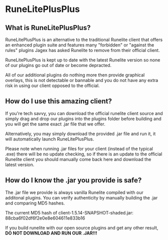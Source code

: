 # RuneLitePlusPlus


## What is RuneLitePlusPlus?

RuneLitePlusPlus is an alternative to the traditional Runelite client that offers an enhanced plugin suite and features many "forbidden" or "against the rules" plugins Jagex has asked Runelite to remove from their official client.

RuneLitePlusPlus is kept up to date with the latest Runelite version so none of our plugins go out of date or become depracted.

All of our additional plugins do nothing more then provide graphical overlays, this is not detectable or bannable and you do not have any extra risk in using our client opposed to the official.


## How do I use this amazing client?

If you're tech savvy, you can download the official runelite client source and simply drag and drop our plugins into the plugins folder before building and you will get the same exact .jar file that we offer.

Alternatively, you may simply download the provided .jar file and run it, it will automatically launch RuneLitePlusPlus.

Please note when running .jar files for your client (instead of the typical .exe) there will be no update checking, so if there is an update to the official Runelite client you should manually come back here and download the latest version.


## How do I know the .jar you provide is safe?

The .jar file we provide is always vanilla Runelite compiled with our additonal plugins. You can verify authenticity by manually building the .jar and comparing MD5 hashes.

The current MD5 hash of client-1.5.14-SNAPSHOT-shaded.jar: 88cba6f02df6f2e0e8e604611e833b16

If you build runelite with our open source plugins and get any other result, **DO NOT DOWNLOAD AND RUN OUR .JAR!!!**
